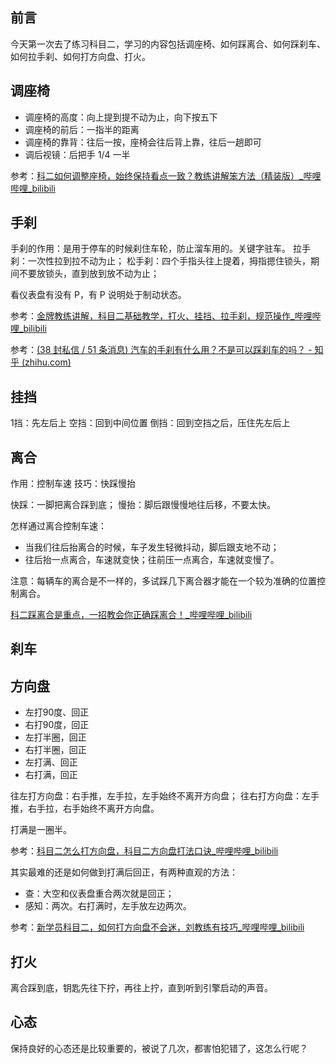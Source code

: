 ## 前言

今天第一次去了练习科目二，学习的内容包括调座椅、如何踩离合、如何踩刹车、如何拉手刹、如何打方向盘、打火。

## 调座椅

- 调座椅的高度：向上提到提不动为止，向下按五下
- 调座椅的前后：一指半的距离
- 调座椅的靠背：往后一按，座椅会往后背上靠，往后一趟即可
- 调后视镜：后把手 1/4 一半

参考：[科二如何调整座椅，始终保持看点一致？教练讲解笨方法（精装版）_哔哩哔哩_bilibili](https://www.bilibili.com/video/BV1Ab4y1D7wj/?spm_id_from=333.788.recommend_more_video.-1&vd_source=081641abeed94aff322f0473e2c1773d)

## 手刹

手刹的作用：是用于停车的时候刹住车轮，防止溜车用的。关键字驻车。
拉手刹：一次性拉到拉不动为止；
松手刹：四个手指头往上提着，拇指摁住锁头，期间不要放锁头，直到放到放不动为止；

看仪表盘有没有 P，有 P 说明处于制动状态。

参考：[金牌教练讲解，科目二基础教学，打火、挂挡、拉手刹，规范操作_哔哩哔哩_bilibili](https://www.bilibili.com/video/BV1Vb4y197XJ/?vd_source=081641abeed94aff322f0473e2c1773d)

参考：[(38 封私信 / 51 条消息) 汽车的手刹有什么用？不是可以踩刹车的吗？ - 知乎 (zhihu.com)](https://www.zhihu.com/question/22080303)

## 挂挡

1挡：先左后上
空挡：回到中间位置
倒挡：回到空挡之后，压住先左后上

## 离合

作用：控制车速
技巧：快踩慢抬

快踩：一脚把离合踩到底；
慢抬：脚后跟慢慢地往后移，不要太快。

怎样通过离合控制车速：

- 当我们往后抬离合的时候，车子发生轻微抖动，脚后跟支地不动；
- 往后抬一点离合，车速就变快；往前压一点离合，车速就变慢了。

注意：每辆车的离合是不一样的，多试踩几下离合器才能在一个较为准确的位置控制离合。

[科二踩离合是重点，一招教会你正确踩离合！_哔哩哔哩_bilibili](https://www.bilibili.com/video/BV1LF411Y7fN/?vd_source=081641abeed94aff322f0473e2c1773d)

## 刹车

## 方向盘

- 左打90度、回正
- 右打90度，回正
- 左打半圈，回正
- 右打半圈，回正
- 左打满、回正
- 右打满，回正

往左打方向盘：右手推，左手拉，左手始终不离开方向盘；
往右打方向盘：左手推，右手拉，右手始终不离开方向盘。

打满是一圈半。

参考：[科目二怎么打方向盘，科目二方向盘打法口诀_哔哩哔哩_bilibili](https://www.bilibili.com/video/BV1c4411f7uZ/?vd_source=081641abeed94aff322f0473e2c1773d)

其实最难的还是如何做到打满后回正，有两种直观的方法：

- 查：大空和仪表盘重合两次就是回正；
- 感知：两次。右打满时，左手放左边两次。

参考：[新学员科目二，如何打方向盘不会迷，刘教练有技巧_哔哩哔哩_bilibili](https://www.bilibili.com/video/BV1zh411Q7Ps/?vd_source=081641abeed94aff322f0473e2c1773d)

## 打火

离合踩到底，钥匙先往下拧，再往上拧，直到听到引擎启动的声音。

## 心态

保持良好的心态还是比较重要的，被说了几次，都害怕犯错了，这怎么行呢？